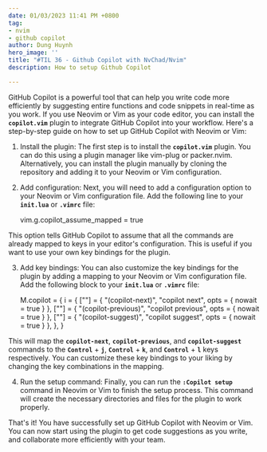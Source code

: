 ```yaml
---
date: 01/03/2023 11:41 PM +0800
tag:
- nvim
- github copilot
author: Dung Huynh
hero_image: ''
title: "#TIL 36 - Github Copilot with NvChad/Nvim"
description: How to setup Github Copilot

---
```

GitHub Copilot is a powerful tool that can help you write code more efficiently by suggesting entire functions and code snippets in real-time as you work. If you use Neovim or Vim as your code editor, you can install the **`copilot.vim`** plugin to integrate GitHub Copilot into your workflow. Here's a step-by-step guide on how to set up GitHub Copilot with Neovim or Vim:

1. Install the plugin: The first step is to install the **`copilot.vim`** plugin. You can do this using a plugin manager like vim-plug or packer.nvim. Alternatively, you can install the plugin manually by cloning the repository and adding it to your Neovim or Vim configuration.
2. Add configuration: Next, you will need to add a configuration option to your Neovim or Vim configuration file. Add the following line to your **`init.lua`** or **`.vimrc`** file:

    vim.g.copilot_assume_mapped = true

This option tells GitHub Copilot to assume that all the commands are already mapped to keys in your editor's configuration. This is useful if you want to use your own key bindings for the plugin.

3. Add key bindings: You can also customize the key bindings for the plugin by adding a mapping to your Neovim or Vim configuration file. Add the following block to your **`init.lua`** or **`.vimrc`** file:

    M.copilot = {
      i = {
        ["<C-j>"] = { "<Plug>(copilot-next)", "copilot next", opts = { nowait = true } },
        ["<C-k>"] = { "<Plug>(copilot-previous)", "copilot previous", opts = { nowait = true } },
        ["<C-l>"] = { "<Plug>(copilot-suggest)", "copilot suggest", opts = { nowait = true } },
      },
    }
    

This will map the **`copilot-next`**, **`copilot-previous`**, and **`copilot-suggest`** commands to the **`Control`** + **`j`**, **`Control`** + **`k`**, and **`Control`** + **`l`** keys respectively. You can customize these key bindings to your liking by changing the key combinations in the mapping.

4. Run the setup command: Finally, you can run the **`:Copilot setup`** command in Neovim or Vim to finish the setup process. This command will create the necessary directories and files for the plugin to work properly.

That's it! You have successfully set up GitHub Copilot with Neovim or Vim. You can now start using the plugin to get code suggestions as you write, and collaborate more efficiently with your team.